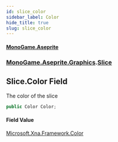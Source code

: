 ```yaml
---
id: slice_color
sidebar_label: Color
hide_title: true
slug: slice_color
---
```

#### [MonoGame.Aseprite](index 'index')
### [MonoGame.Aseprite.Graphics](monogame_aseprite_graphics 'MonoGame.Aseprite.Graphics').[Slice](slice 'MonoGame.Aseprite.Graphics.Slice')
## Slice.Color Field
The color of the slice  
```csharp
public Color Color;
```
#### Field Value
[Microsoft.Xna.Framework.Color](https://docs.microsoft.com/en-us/dotnet/api/Microsoft.Xna.Framework.Color 'Microsoft.Xna.Framework.Color')  
